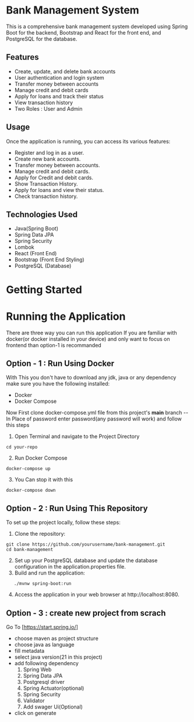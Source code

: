 # Bank Management System

This is a comprehensive bank management system developed using Spring Boot for the backend, Bootstrap and React for the front end, and PostgreSQL for the database.

## Features

- Create, update, and delete bank accounts
- User authentication and login system
- Transfer money between accounts
- Manage credit and debit cards
- Apply for loans and track their status
- View transaction history
- Two Roles : User and Admin

## Usage
Once the application is running, you can access its various features:
- Register and log in as a user.
- Create new bank accounts.
- Transfer money between accounts.
- Manage credit and debit cards.
- Apply for Credit and debit cards.
- Show Transaction History.
- Apply for loans and view their status.
- Check transaction history.

## Technologies Used
- Java(Spring Boot)
- Spring Data JPA
- Spring Security
- Lombok
- React (Front End)
- Bootstrap (Front End Styling)
- PostgreSQL (Database)

# Getting Started
# Running the Application
There are three way you can run this application
If you are familiar with docker(or docker installed in your device) and only want to focus on frontend than option-1 is recommanded

## Option - 1 : Run Using Docker

With This you don't have to download any jdk, java or any dependency
make sure you have the following installed:
- Docker
- Docker Compose

Now First clone docker-compose.yml file from this project's **main** branch
-- In Place of password enter password(any password will work)
and follow this steps


1. Open Terminal and navigate to the Project Directory
```shell
cd your-repo
```

2. Run Docker Compose
```shell
docker-compose up
```

3. You Can stop it with this
```shell
docker-compose down
```

## Option - 2 : Run Using This Repository

To set up the project locally, follow these steps:

1. Clone the repository:

```shell
git clone https://github.com/yourusername/bank-management.git
cd bank-management
```
2. Set up your PostgreSQL database and update the database configuration in the application.properties file.
3. Build and run the application:
```shell
   ./mvnw spring-boot:run
```
4. Access the application in your web browser at http://localhost:8080.


## Option - 3 : create new project from scrach
Go To [https://start.spring.io/]
  - choose maven as project structure
  - choose java as language
  - fill metadata
  - select java version(21 in this project)
  - add following dependency
    1. Spring Web
    2. Spring Data JPA
    3. Postgresql driver
    4. Spring Actuator(optional)
    5. Spring Security
    6. Validator
    7. Add swager Ui(Optional)
  - click on generate
